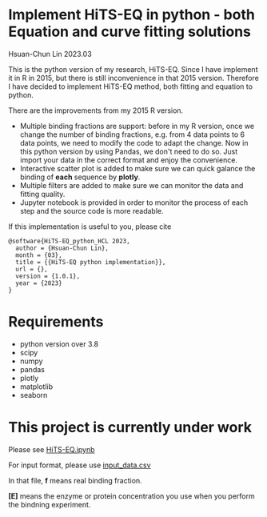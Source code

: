 # Implement HiTS-EQ in python - both Equation and curve fitting solutions
Hsuan-Chun Lin 2023.03

This is the python version of my research, HiTS-EQ. Since I have implement it in R in 2015, but there is still inconvenience in that 2015 version. Therefore I have decided to implement HiTS-EQ method, both fitting and equation to python.

There are the improvements from my 2015 R version.

- Multiple binding fractions are support: before in my R version, once we change the number of binding fractions, e.g. from 4 data points to 6 data points, we need to modify the code to adapt the change. Now in this python version by using Pandas, we don't need to do so. Just import your data in the correct format and enjoy the convenience.
- Interactive scatter plot is added to make sure we can quick galance the binding of **each** sequence by **plotly**.
- Multiple filters are added to make sure we can monitor the data and fitting quality.
- Jupyter notebook is provided in order to monitor the process of each step and the source code is more readable.

If this implementation is useful to you, please cite

```
@software{HiTS-EQ_python_HCL 2023,
  author = {Hsuan-Chun Lin},
  month = {03},
  title = {{HiTS-EQ python implementation}},
  url = {},
  version = {1.0.1},
  year = {2023}
}
```
# Requirements

- python version over 3.8
- scipy
- numpy
- pandas
- plotly
- matplotlib
- seaborn


# This project is currently under work
Please see [HiTS-EQ.ipynb](https://github.com/hsuanchunlin/HiTS-EQ_Python_version/blob/master/HiTS-EQ.ipynb)

For input format, please use
[input_data.csv](https://github.com/hsuanchunlin/HiTS-EQ_Python_version/blob/master/input_data.csv)

In that file, **f** means real binding fraction.

**[E]** means the enzyme or protein concentration you use when you perform the bindning experiment.